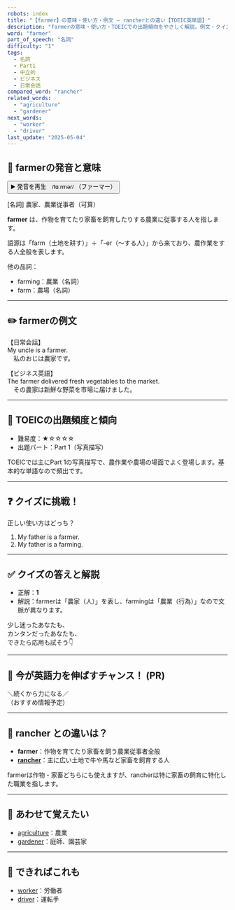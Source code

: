 ```yaml
---
robots: index
title: "【farmer】の意味・使い方・例文 ― rancherとの違い【TOEIC英単語】"
description: "farmerの意味・使い方・TOEICでの出題傾向をやさしく解説。例文・クイズ付きでrancherとの違いもわかりやすく学べます。"
word: "farmer"
part_of_speech: "名詞"
difficulty: "1"
tags:
  - 名詞
  - Part1
  - 中立的
  - ビジネス
  - 日常会話
compared_word: "rancher"
related_words:
  - "agriculture"
  - "gardener"
next_words:
  - "worker"
  - "driver"
last_update: "2025-05-04"
---
```


## 🔰 farmerの発音と意味

<button class="play-audio" onclick="playTTS('farmer')">
  <span class="play-audio-main">
    ▶️ 発音を再生　/fɑːrmər/
  </span>
  <span class="play-audio-sub">
    （ファーマー）
  </span>
</button>

[名詞] 農家、農業従事者（可算）

**farmer** は、作物を育てたり家畜を飼育したりする農業に従事する人を指します。

語源は「farm（土地を耕す）」＋「-er（～する人）」から来ており、農作業をする人全般を表します。

他の品詞：  
- farming：農業（名詞）
- farm：農場（名詞）

---

## ✏️ farmerの例文

【日常会話】  
My uncle is a farmer.  
　私のおじは農家です。

【ビジネス英語】  
The farmer delivered fresh vegetables to the market.  
　その農家は新鮮な野菜を市場に届けました。

---

## 🎯 TOEICの出題頻度と傾向

- 難易度：★☆☆☆☆
- 出題パート：Part 1（写真描写）

TOEICでは主にPart 1の写真描写で、農作業や農場の場面でよく登場します。基本的な単語なので頻出です。

---

## ❓ クイズに挑戦！

正しい使い方はどっち？

1. My father is a farmer.  
2. My father is a farming.

---

## ✅ クイズの答えと解説

- 正解：**1**
- 解説：farmerは「農家（人）」を表し、farmingは「農業（行為）」なので文脈が異なります。

少し迷ったあなたも、  
カンタンだったあなたも、  
できたら応用も試そう👇️

---

## 🚀 今が英語力を伸ばすチャンス！ (PR)

<div class="info-center">
＼続くから力になる／<br>  
（おすすめ情報予定）
</div>

---

## 🤔  rancher との違いは？

- **farmer**：作物を育てたり家畜を飼う農業従事者全般
- **[rancher](/word/rancher/)**：主に広い土地で牛や馬など家畜を飼育する人

farmerは作物・家畜どちらにも使えますが、rancherは特に家畜の飼育に特化した職業を指します。

---

## 🧩 あわせて覚えたい

- [agriculture](/word/agriculture/)：農業
- [gardener](/word/gardener/)：庭師、園芸家

---

## 📖 できればこれも

- [worker](/word/worker/)：労働者
- [driver](/word/driver/)：運転手

<!-- cvid: aid44_bid33 -->
